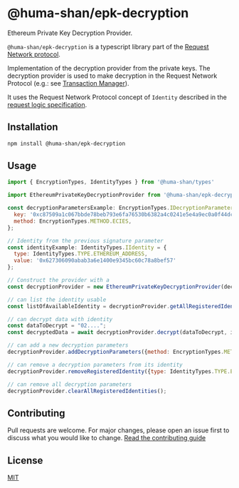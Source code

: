 # @huma-shan/epk-decryption

Ethereum Private Key Decryption Provider.

`@huma-shan/epk-decryption` is a typescript library part of the [Request Network protocol](https://github.com/RequestNetwork/requestNetwork).

Implementation of the decryption provider from the private keys.
The decryption provider is used to make decryption in the Request Network Protocol (e.g.: see [Transaction Manager](/packages/transaction-manager)).

It uses the Request Network Protocol concept of `Identity` described in the [request logic specification](/packages/request-logic/specs/request-logic-specification.md).

## Installation

```bash
npm install @huma-shan/epk-decryption
```

## Usage

```javascript
import { EncryptionTypes, IdentityTypes } from '@huma-shan/types'

import EthereumPrivateKeyDecryptionProvider from '@huma-shan/epk-decryption'

const decryptionParametersExample: EncryptionTypes.IDecryptionParameters = {
  key: '0xc87509a1c067bbde78beb793e6fa76530b6382a4c0241e5e4a9ec0a0f44dc0d3',
  method: EncryptionTypes.METHOD.ECIES,
};

// Identity from the previous signature parameter
const identityExample: IdentityTypes.IIdentity = {
  type: IdentityTypes.TYPE.ETHEREUM_ADDRESS,
  value: '0x627306090abab3a6e1400e9345bc60c78a8bef57'
};

// Construct the provider with a
const decryptionProvider = new EthereumPrivateKeyDecryptionProvider(decryptionParametersExample);

// can list the identity usable
const listOfAvailableIdentity = decryptionProvider.getAllRegisteredIdentities(); // [identityExample]

// can decrypt data with identity
const dataToDecrypt = "02....";
const decryptedData = await decryptionProvider.decrypt(dataToDecrypt, identityExample); // "Decrypted data..."

// can add a new decryption parameters
decryptionProvider.addDecryptionParameters({method: EncryptionTypes.METHOD.ECIES, key: ...});

// can remove a decryption parameters from its identity
decryptionProvider.removeRegisteredIdentity({type: IdentityTypes.TYPE.ETHEREUM_ADDRESS, value: ...});

// can remove all decryption parameters
decryptionProvider.clearAllRegisteredIdentities();
```

## Contributing

Pull requests are welcome. For major changes, please open an issue first to discuss what you would like to change.
[Read the contributing guide](/CONTRIBUTING.md)

## License

[MIT](/LICENSE)
